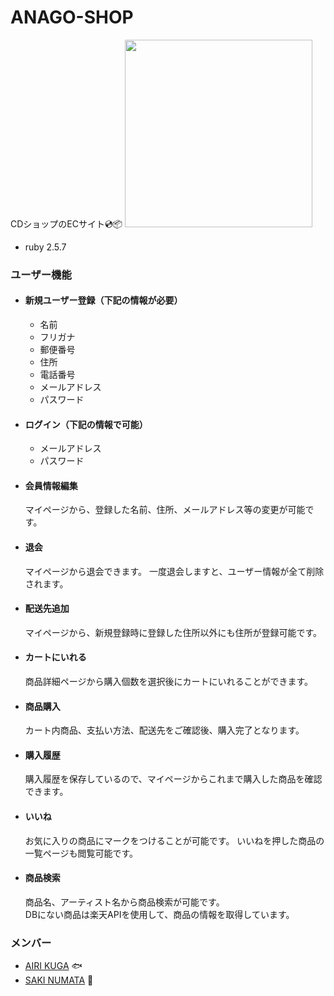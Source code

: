 # ANAGO-SHOP

CDショップのECサイト:cd::package:
<img src="https://user-images.githubusercontent.com/58260334/84004801-1d094200-a9a7-11ea-84c9-71a3a2b05c9e.PNG" width="300px">

* ruby 2.5.7

### ユーザー機能

* #### 新規ユーザー登録（下記の情報が必要）

  * 名前
  * フリガナ
  * 郵便番号
  * 住所
  * 電話番号
  * メールアドレス
  * パスワード

* #### ログイン（下記の情報で可能）

   * メールアドレス
   * パスワード

* #### 会員情報編集

  マイページから、登録した名前、住所、メールアドレス等の変更が可能です。


* #### 退会

  マイページから退会できます。
  一度退会しますと、ユーザー情報が全て削除されます。


* #### 配送先追加

  マイページから、新規登録時に登録した住所以外にも住所が登録可能です。


* #### カートにいれる

  商品詳細ページから購入個数を選択後にカートにいれることができます。


* #### 商品購入

  カート内商品、支払い方法、配送先をご確認後、購入完了となります。


* #### 購入履歴

  購入履歴を保存しているので、マイページからこれまで購入した商品を確認できます。


* #### いいね

  お気に入りの商品にマークをつけることが可能です。
  いいねを押した商品の一覧ページも閲覧可能です。


* #### 商品検索

  商品名、アーティスト名から商品検索が可能です。<br>
  DBにない商品は楽天APIを使用して、商品の情報を取得しています。


### メンバー

* [AIRI KUGA](https://github.com/KUGA16) :fish:
* [SAKI NUMATA](https://github.com/saki918) :panda_face:
